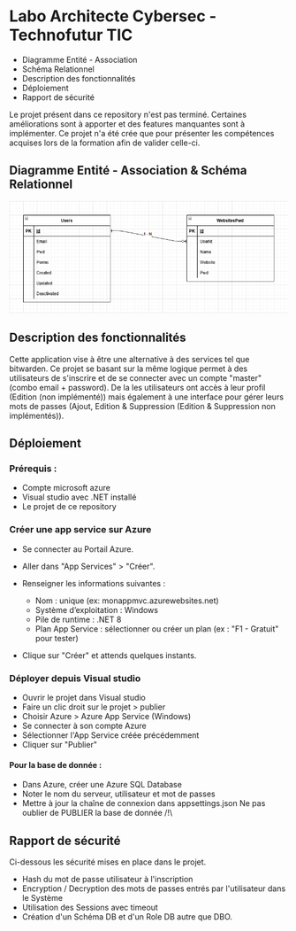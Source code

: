# Labo Architecte Cybersec - Technofutur TIC


- Diagramme Entité - Association
- Schéma Relationnel
- Description des fonctionnalités
- Déploiement
- Rapport de sécurité

Le projet présent dans ce repository n'est pas terminé. Certaines améliorations sont à apporter et des features manquantes sont à implémenter. Ce projet n'a été crée que pour présenter les compétences acquises lors de la formation afin de valider celle-ci.


## Diagramme Entité - Association & Schéma Relationnel
[<img src="EA - Labo.png">]()

## Description des fonctionnalités
Cette application vise à être une alternative à des services tel que bitwarden. Ce projet se basant sur la même logique permet à des utilisateurs de s'inscrire et de se connecter avec un compte "master" (combo email + password).
De la les utilisateurs ont accès à leur profil (Edition (non implémenté)) mais également à une interface pour gérer leurs mots de passes (Ajout, Edition & Suppression (Edition & Suppression non implémentés)).

## Déploiement
### Prérequis :
- Compte microsoft azure
- Visual studio avec .NET installé
- Le projet de ce repository

### Créer une app service sur Azure
- Se connecter au Portail Azure.
- Aller dans "App Services" > "Créer".
- Renseigner les informations suivantes :
    - Nom : unique (ex: monappmvc.azurewebsites.net)
    - Système d’exploitation : Windows
    - Pile de runtime : .NET 8
    - Plan App Service : sélectionner ou créer un plan (ex : "F1 - Gratuit" pour tester)

- Clique sur "Créer" et attends quelques instants.

### Déployer depuis Visual studio
- Ouvrir le projet dans Visual studio
- Faire un clic droit sur le projet > publier
- Choisir Azure > Azure App Service (Windows)
- Se connecter à son compte Azure
- Sélectionner l'App Service créée précédemment
- Cliquer sur "Publier"

#### Pour la base de donnée :
- Dans Azure, créer une Azure SQL Database
- Noter le nom du serveur, utilisateur et mot de passes
- Mettre à jour la chaîne de connexion dans appsettings.json
Ne pas oublier de PUBLIER la base de donnée /!\

## Rapport de sécurité
Ci-dessous les sécurité mises en place dans le projet.

- Hash du mot de passe utilisateur à l'inscription
- Encryption / Decryption des mots de passes entrés par l'utilisateur dans le Système
- Utilisation des Sessions avec timeout
- Création d'un Schéma DB et d'un Role DB autre que DBO.